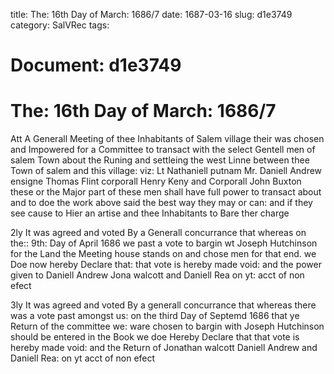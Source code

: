title: The: 16th Day of March: 1686/7
date: 1687-03-16
slug: d1e3749
category: SalVRec
tags: 




# Document: d1e3749


# The: 16th Day of March: 1686/7

Att A Generall Meeting of thee Inhabitants of Salem village their was chosen and Impowered for a Committee to transact with the select Gentell men of salem Town about the Runing and settleing the west Linne between thee Town of salem and this village: viz: Lt Nathaniell putnam Mr. Daniell Andrew ensigne Thomas Flint corporall Henry Keny and Corporall John Buxton these or the Major part of these men shall have full power to transact about and to doe the work above said the best way they may or can: and if they see cause to Hier an artise and thee Inhabitants to Bare ther charge

2ly It was agreed and voted By a Generall concurrance that whereas on the:: 9th: Day of April 1686 we past a vote to bargin wt Joseph Hutchinson for the Land the Meeting house stands on and chose men for that end. we Doe now hereby Declare that: that vote is hereby made void: and the power given to Daniell Andrew Jona walcott and Daniell Rea on yt: acct of non efect

3ly It was agreed and voted By a generall concurrance that whereas there was a vote past amongst us: on the third Day of Septemd 1686 that ye Return of the committee we: ware chosen to bargin with Joseph Hutchinson should be entered in the Book we doe Hereby Declare that that vote is hereby made void: and the Return of Jonathan walcott Daniell Andrew and Daniell Rea: on yt acct of non efect
